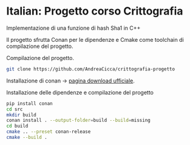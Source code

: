 # Italian: Progetto corso Crittografia 

Implementazione di una funzione di hash Sha1 in C++

Il progetto sfrutta Conan per le dipendenze e Cmake come toolchain di compilazione del progetto.

Compilazione del progetto.

```bash
git clone https://github.com/AndreaCicca/crittografia-progetto

```

Installazione di conan -> [pagina download ufficiale](https://conan.io/downloads).

Installazione delle dipendenze e compilazione del progetto

```bash
pip install conan
cd src
mkdir build
conan install . --output-folder=build --build=missing
cd build
cmake .. --preset conan-release
cmake --build .
```

